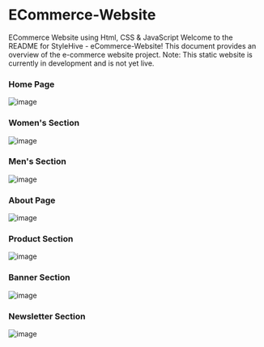 # ECommerce-Website
ECommerce Website using Html, CSS &amp; JavaScript
Welcome to the README for StyleHive - eCommerce-Website! This document provides an overview of the e-commerce website project. 
Note: This static website is currently in development and is not yet live.

### Home Page
![image](https://github.com/Trivarna13/ECommerce-Website/assets/104765948/b990ccf1-79e1-4fe8-b42f-ca4b1b0b909b)

### Women's Section
![image](https://github.com/Trivarna13/ECommerce-Website/assets/104765948/9d47aacf-1019-416a-ba15-b5dfb4f7fea1)

### Men's Section
![image](https://github.com/Trivarna13/ECommerce-Website/assets/104765948/2fec933d-0118-4bb0-87e9-a88763a945b6)

### About Page
![image](https://github.com/Trivarna13/ECommerce-Website/assets/104765948/28f4fbb5-1a41-46f4-9f84-b27f15e0f456)

### Product Section
![image](https://github.com/Trivarna13/ECommerce-Website/assets/104765948/83dfacff-f9c5-45f0-9e21-7042831a05d1)

### Banner Section
![image](https://github.com/Trivarna13/ECommerce-Website/assets/104765948/def0655b-0d15-46a7-b9fa-279431f780e8)

### Newsletter Section
![image](https://github.com/Trivarna13/ECommerce-Website/assets/104765948/4690013e-aa94-4af7-8264-730e4aa8a9fc)
